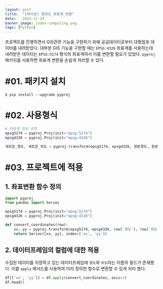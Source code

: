 ```yaml
---
layout: post
title:  "[파이썬] 경위도_좌표계_변환"
date:   2024-11-29
banner_image: index-computing.png
tags: [Python]
---
```


프로젝트를 진행하면서 GIS관련 기능을 구현하기 위해 공공데이터로부터 대형점포 데이터를 내려받았다. 대부분 GIS 기능을 구현할 때는 `EPSG:4326` 좌표계를 사용하는데 내려받은 데이터는 `EPSG:5174` 형식의 좌표계여서 이를 변환할 필요가 있었다. `pyproj` 패키지를 사용하면 좌표계 변환을 손쉽게 처리할 수 있다.

<!--more-->

# #01. 패키지 설치

```shell
$ pip install --upgrade pyproj
```

# #02. 사용형식

```python
# 좌표계 정보 설정
epsg5174 = pyproj.Proj(init="epsg:5174")
epsg4326 = pyproj.Proj(init="epsg:4326")

새로운_경도, 새로운_위도 = pyproj.transform(epsg5174, epsg4326, 원본경도, 원본위도)
```

# #03. 프로젝트에 적용

## 1. 좌표변환 함수 정의

```python
import pyproj
from pandas import Series

epsg5174 = pyproj.Proj(init="epsg:5174")
epsg4326 = pyproj.Proj(init="epsg:4326")

def convert_coordinates(row):
    xx, yy = pyproj.transform(epsg5174, epsg4326, row['경도'], row['위도'])
    return Series([xx, yy], index=['xx', 'yy'])
```

## 2. 데이터프레임의 컬럼에 대한 적용

수집된 데이터를 저장하고 있는 데이터프레임에 `경도`와 `위도`라는 이름의 필드가 존재했다. 이를 `apply` 메서드를 사용하여 미리 정의한 함수로 변환할 수 있게 처리 했다.

```python
df[['xx', 'yy']] = df.apply(convert_coordinates, axis=1)
df.head()
```